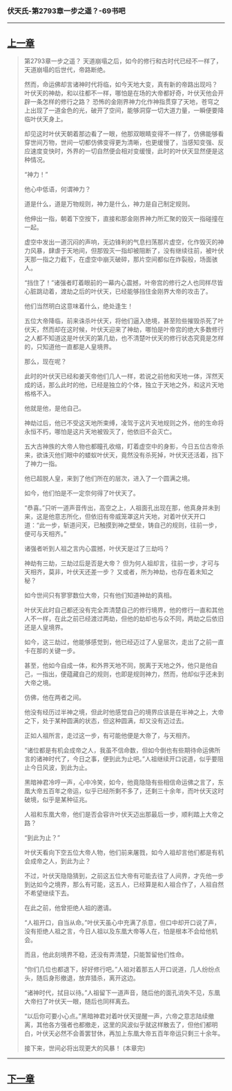 ### 伏天氏-第2793章一步之遥？-69书吧

--------
[上一章](./161c7b2d78ea74a5238159e6854684a5.md)
--------


>
>
>
>第2793章一步之遥？
>天道崩塌之后，如今的修行和古时代已经不一样了，天道崩塌的后世代，帝路断绝。
>
>然而，命运佛却言诸神时代将临，如今天地大变，真有新的帝路出现吗？
>叶伏天的神劫，和以往都不一样，哪怕是在场的大帝都好奇，叶伏天他会开辟一条怎样的修行之路？
>恐怖的金刚界神力化作神指贯穿了天地，苍穹之上出现了一道金色的光，破开了空间，能够洞穿一切大道力量，一瞬便要降临叶伏天身上。
>
>却见这时叶伏天朝着那边看了一眼，他那双眼睛变得不一样了，仿佛能够看穿世间万物，世间一切都仿佛变得更为清晰，也更缓慢了，当感知变强、反应速度变快时，外界的一切自然便会相对变缓慢，此时的叶伏天显然便是这种情况。
>
>“神力！”
>
>他心中低语，何谓神力？
>
>道是什么，道是万物规则，神力是什么，神力是自己制定规则。
>
>他伸出一指，朝着下空按下，直接和那金刚界神力所汇聚的毁灭一指碰撞在一起。
>
>虚空中发出一道沉闷的声响，无边锋利的气息扫荡那片虚空，化作毁灭的神力风暴，肆虐于天地间，但那毁灭一指却被阻断了，没有继续往前，被叶伏天那一指之力截下，在虚空中崩灭破碎，那片空间都似在炸裂般，场面骇人。
>
>“挡住了！”诸强者盯着眼前的一幕内心震撼，叶帝宫的修行之人也同样尽皆心脏跳动着，渡劫之后的叶伏天，已经能够挡住金刚界大帝的攻击了。
>
>他们当然明白这意味着什么，绝处逢生！
>
>五位大帝降临，前来诛杀叶伏天，将他们逼入绝境，甚至险些摧毁杀死了叶伏天，然而却在这时候，叶伏天迎来了神劫，哪怕是叶帝宫的绝大多数修行之人都不知道这是叶伏天的第几劫，也不清楚叶伏天的修行状态究竟是怎样的，只知道他一直都是人皇境界。
>
>那么，现在呢？
>
>此时的叶伏天已经和姜天帝他们几人一样，若说之前他和天地一体，浑然天成的话，那么此时的他，已经是独立的个体，独立于天地之外，和这片天地格格不入。
>
>他就是他，是他自己。
>
>神劫过后，他已不受这天地所束缚，凌驾于这片天地规则之外，他的生命将永恒不朽，哪怕是这片天地被毁灭了，他依旧不会灭亡。
>
>五大古神族的大帝人物也都瞳孔收缩，盯着虚空中的身影，今日五位古帝杀来，欲诛灭他们眼中的蝼蚁叶伏天，竟然没有杀死掉，叶伏天还活着，挡下了神力一指。
>
>他已超脱人皇，来到了他们所在的层次，进入了一个圆满之境。
>
>如今，他们怕是不一定奈何得了叶伏天了。
>
>“恭喜。”只听一道声音传出，高空之上，人祖面孔出现在那，他真身并未到来，这是他意志所化，但依旧有帝威笼罩这片天地，对着叶伏天开口道：“此一步，斩道问天，已触摸到神之壁垒，铸自己的规则，往前一步，便可与天相齐。”
>
>诸强者听到人祖之言内心震撼，叶伏天是过了三劫吗？
>
>神劫有三劫，三劫过后是否是大帝？
>但为何人祖却言，往前一步，才可与天相齐，莫非，叶伏天还差一步？
>又或者，所为神劫，也存在着未知之秘？
>
>如今世间只有寥寥数位大帝，只有他们知道神劫的真相。
>
>叶伏天此时自己都还没有完全弄清楚自己的修行境界，他的修行一直和其他人不一样，在此之前已经渡过两劫，但他的劫却也与众不同，两劫之后依旧还是人皇境界。
>
>如今，这三劫过，他能够感觉到，他已经迈过了人皇层次，走出了之前一直卡在那的关键一步。
>
>甚至，他如今自成一体，和外界天地不同，脱离于天地之外，他只是他自己，一指出，便蕴藏自己的规则，也即是规则神力，然而，他却似乎还未到大帝之境。
>
>仿佛，他在两者之间。
>
>他没有经历过半神之境，但此时他感觉自己的境界应该是在半神之上，大帝之下，处于某种圆满的状态，但这种圆满，却又没有迈过去。
>
>正如人祖所言，走过这一步，有可能他便是大帝了，与天相齐。
>
>“诸位都是有机会成帝之人，我虽不信命数，但如今倒也有些期待命运佛所言的诸神时代了，今日之事，便到此为止吧。”人祖继续开口说道，似乎要阻止今日风波，到此为止。
>
>黑暗神君冷哼一声，心中冷笑，如今，他竟隐隐有些相信命运佛之言了，东凰大帝五百年之帝运，似乎已经所剩不多了，还剩三十余年，而叶伏天这时破境，似乎是某种征兆。
>
>人祖和东凰大帝，他们是否会容许叶伏天迈出那最后一步，顺利踏上大帝之路？
>
>“到此为止？”
>
>叶伏天看向下空五位大帝人物，他们前来屠戮，如今人祖却言他们都是有机会成帝之人，到此为止？
>
>不过，叶伏天隐隐猜到，之前这五位大帝有可能去往了人间界，才先他一步到达如今之境界，那么有可能，这五人，已经算是和人祖合作了，人祖自然不希望继续下去。
>
>在此之前，他曾拒绝人祖的邀请。
>
>“人祖开口，自当从命。”叶伏天虽心中充满了杀意，但口中却开口说了声，没有拒绝人祖之言，今日人祖以及东凰大帝等人在，怕是根本不会给他机会。
>
>而且，他此刻境界不稳，还没有弄清楚，只能暂留他们性命。
>
>“你们几位也都退下，好好修行吧。”人祖对着那五人开口说道，几人纷纷点头，随后身形撤退，放弃猎杀，离开这边。
>
>“诸神时代，拭目以待。”人祖留下一道声音，随后他的面孔消失不见，东凰大帝扫了叶伏天一眼，随后也同样离去。
>
>“以后你可要小心点。”黑暗神君对着叶伏天提醒一声，六帝之意志陆续撤离，其他各方强者也都撤走，这里的风波似乎就这样散去了，但他们都明白，叶伏天必然不会善罢甘休，再加上东凰大帝五百年帝运只剩三十余年。
>
>接下来，世间必将出现更大的风暴！
>(本章完)
>
>

--------
[下一章](./548ce8f004fda5c547d2ab59fde5fd49.md)
--------
